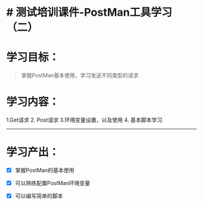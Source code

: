 ﻿# # 测试培训课件-PostMan工具学习（二）

# 学习目标：

> 掌握PostMan基本使用，学习发送不同类型的请求

# 学习内容：
1.Get请求
2. Post请求
3.环境变量设置，以及使用
4. 基本脚本学习


---


# 学习产出：

 - [x] 掌握PostMan的基本使用
 - [x] 可以熟练配置PostMan环境变量
 - [x] 可以编写简单的脚本

